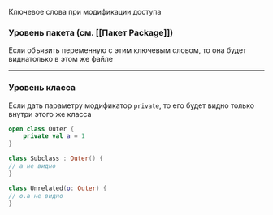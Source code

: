 Ключевое слова при модификации доступа

### Уровень пакета (см. [[Пакет Package]])

Если объявить переменную с этим ключевым словом, то она будет виднатолько в этом же файле 

---
### Уровень класса 

Если дать параметру модификатор `private`, то его будет видно только внутри этого же класса
```Kotlin
open class Outer {
	private val a = 1
} 

class Subclass : Outer() {
// a не видно
}

class Unrelated(o: Outer) {
// o.a не видно
}
```
